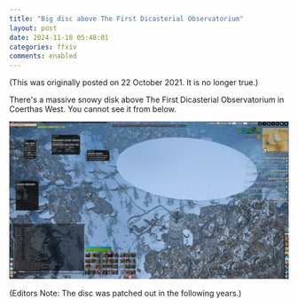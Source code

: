 ```yaml
---
title: "Big disc above The First Dicasterial Observatorium"
layout: post
date: 2024-11-18 05:48:01
categories: ffxiv
comments: enabled
---
```

(This was originally posted on 22 October 2021. It is no longer true.)

There's a massive snowy disk above The First Dicasterial Observatorium in Coerthas West. You cannot see it from below.  
<center><a href="https://raw.githubusercontent.com/Nox13last/nox13last.github.io/refs/heads/main/_uploads/Coerthas_W_1.png"><img src="https://raw.githubusercontent.com/Nox13last/nox13last.github.io/refs/heads/main/_uploads/Coerthas_W_1.png" alt="Image" width="600"></a></center>

(Editors Note: The disc was patched out in the following years.)


